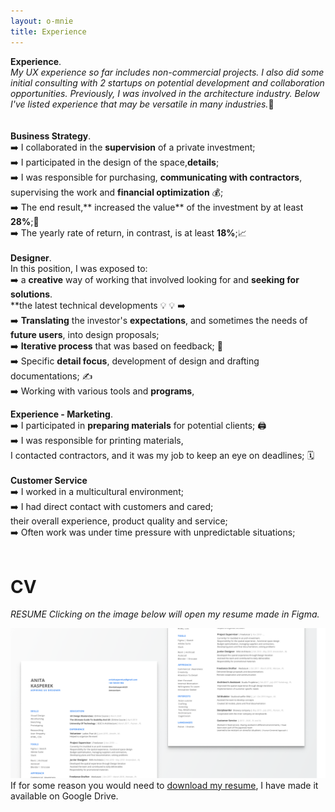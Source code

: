 ```yaml
---
layout: o-mnie
title: Experience
---
```

**Experience**.
<br>
*My UX experience so far includes non-commercial projects.
I also did some initial consulting with 2 startups on potential development and collaboration opportunities. Previously, I was involved in the architecture industry. Below I've listed experience that may be versatile in many industries.*🙂
<br><br><br>
**Business Strategy**.<br>
➡️ I collaborated in the **supervision** of a private investment; <br>
➡️ I participated in the design of the space,**details**;<br>
➡️ I was responsible for purchasing, **communicating with contractors**,<br>
supervising the work and **financial optimization** 💰;<br>
➡️ The end result,** increased the value** of the investment by at least **28%**;💸<br>
➡️ The yearly rate of return, in contrast, is at least **18%**;📈<br>
<br>
**Designer**.<br>
In this position, I was exposed to:<br>
➡️ a **creative** way of working that involved looking for and **seeking for solutions**.<br>
**the latest technical developments 💡 💡 ➡️<br>
➡️ **Translating** the investor's **expectations**, and sometimes the needs of **future users**, into design proposals;<br>
➡️ **Iterative process** that was based on feedback; 💬<br>
➡️ Specific **detail focus**, development of design and drafting documentations; ✍️<br>
➡️ Working with various tools and **programs**,<br>

**Experience - Marketing**.<br>
➡️ I participated in **preparing materials** for potential clients; 🖨️<br>
➡️ I was responsible for printing materials,<br>
I contacted contractors, and it was my job to keep an eye on deadlines; 🗓️<br>
<br>
**Customer Service**<br>
➡️ I worked in a multicultural environment; <br>
➡️ I had direct contact with customers and cared; <br>
their overall experience, product quality and service; <br>
➡️ Often work was under time pressure with unpredictable situations;<br>
<br>
# CV<br>
*RESUME
Clicking on the image below will open my resume made in Figma.* 

[![image-text](https://raw.githubusercontent.com/anita-kasperek/anita-kasperek.github.io/main/assets/img/cv2.png)](https://www.figma.com/proto/hi6MsvVflNzFSG0QDNcBaK/Anita_Kasperek_CV?node-id=73%3A66&viewport=37%2C153%2C0.14476820826530457&scaling=min-zoom&page-id=71%3A0) <br>
If for some reason you would need to [download my resume](https://drive.google.com/file/d/1W6nUgriiwFOnTJuuJIHW96vZAtRwVlm_/view?usp=sharing),
I have made it available on Google Drive. 


